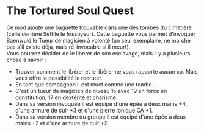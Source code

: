 # The Tortured Soul Quest

Ce mod ajoute une baguette trouvable dans une des tombes du cimetière (celle derrière Sethle le fossoyeur). Cette baguette vous permet d'invoquer Baenwuld le Tueur de magicien à volonté (un seul exemplaire, ne marche pas s'il existe déjà, mais ré-invocable si il meurt).  
Vous pourrez décider de le libérer de son esclavage, mais il y a plusieurs chose à savoir :
- Trouver comment le libérer et le libérer ne vous rapporte aucun xp. Mais vous offre la possibilité le recruter.
- En tant que compagnon il est muet comme une tombe.
- C'est un tueur de magicien de niveau 15 avec 19 en force en constitution, 17 en dextérité et charisme.
- Dans sa version invoquée il est équipé d'une épée à deux mains +4, d'une armure de cuir +3 et d'une pierre ionique CA +1.
- Dans sa version membre du groupe il est équipé d'une épée à deux mains +2 et d'une armure de cuir +2.
